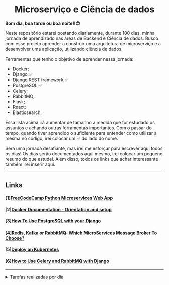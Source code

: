 <center><h1>Microserviço e Ciência de dados</h1></center>

**Bom dia, boa tarde ou boa noite!!😊**

Neste repositório estarei postando diariamente, durante 100 dias, minha jornada de aprendizado nas áreas de Backend e Ciência de dados. Busco com esse projeto aprender a construir uma arquitetura de microserviço e a desenvolver uma aplicação, utilizando ciência de dados. 

Ferramentas que tenho o objetivo de aprender nessa jornada:
- Docker; 
- Django;✅ 
- Django REST framework;✅ 
- PostgreSQL;✅
- Celery;
- RabbitMQ;
- Flask;
- React;
- Elasticsearch;
  
Essa lista acima irá aumentar de tamanho a medida que for estudado os assuntos e achando outras ferramentas importantes. Com o passar do tempo, quando tiver aprendido o suficiente para entender como utilizar a mesma no código, irei colocar um ✅ do lado do nome.

Será uma jornada desafiante, mas irei me esforçar para escrever aqui todos os dias! Os dias serão documentados aqui mesmo, irei colocar um pequeno resumo do que estudei. Além disso, todos os links que achar interessante também irei inserir aqui.

---
## Links
#### [1][FreeCodeCamp Python Microservices Web App](https://www.youtube.com/watch?v=0iB5IPoTDts&list=PLNDjjx_fFhB30BPFWNqsLebpw4iveqjCH)
#### [2][Docker Documentation - Orientation and setup](https://docs.docker.com/get-started/)
#### [3][How To Use PostgreSQL with your Django](https://www.digitalocean.com/community/tutorials/how-to-use-postgresql-with-your-django-application-on-ubuntu-14-04)
#### [4][Redis, Kafka or RabbitMQ: Which MicroServices Message Broker To Choose?](https://otonomo.io/redis-kafka-or-rabbitmq-which-microservices-message-broker-to-choose/)
#### [5][Deploy on Kubernetes](https://docs.docker.com/desktop/kubernetes/)

#### [6][How to Use Celery and RabbitMQ with Django](https://simpleisbetterthancomplex.com/tutorial/2017/08/20/how-to-use-celery-with-django.html)
---
<details>
<summary> Tarefas realizadas por dia</summary>

### Dia 1
- Estou seguindo o tutorial disponibilizado pelo freeCodeCamp [[1]](#links) para entender a estrutura de microserviço.\
Passos iniciais no terminal:
```shell
$ python3 -m venv ./venv 
$ source venv/bin/activate
$ pip install django
$ pip install djangorestframework
```
Hoje criei o ambiente virtual para instalar as dependências do projeto e, também, o projeto do django:
```shell
$ django-admin startproject admin .
$ python manage.py runserver
```
<!--  https://youtu.be/0iB5IPoTDts?list=PLNDjjx_fFhB30BPFWNqsLebpw4iveqjCH&t=439 -->

### Dia 2
- Adicionando Docker Files e lendo a documentação[[2]](#links)
- Preenchi o dockerfile.

### Dia 3
- Para preencher os requesimentos deste projeto (requirements.txt), comecei a ler mais sobre o mongodb;
- [Como integrar o Django x MongoDB]((https://www.mongodb.com/compatibility/mongodb-and-django)).
  - Djongo;

**Obs:** Como meu projeto não deve receber grande quantidade de dados e deve receber mais consultas, optei por prosseguir com o projeto utilizando o PostgreSQL. Caso o projeto cresça e venha a ter outras partes, então irei continuar a estudar o MongoDB.\
Links que utilizei para chegar nesta conslusão: [SQL vs NoSQL](https://youtu.be/t0GlGbtMTio), [When to use MongoDB rather than MySQL](https://medium.com/@rsk.saikrishna/when-to-use-mongodb-rather-than-mysql-d03ceff2e922) e [Usando o MongoDB com Django - IBM](https://developer.ibm.com/br/tutorials/os-django-mongo/)

### Dia 4
- Instalar PostgreSQL e inserir no arquivo de requirements.txt;
- Ler mais sobre a estrutura de microserviços;
> Modelando o projeto:
> - **Crawler:** irá puxar os produtos de uma página da web;
> - **Index:** passa os produtos para cá, utilizando elasticsearch.
> - **Webpage:** para procurar, pelos resultados retornados anteriormente, por meio de características dos itens, como nome, preço, etc.
> - Referências: [link](https://www.reddit.com/r/node/comments/hvyq38/any_project_ideas_to_learn_microservice/?utm_medium=android_app&utm_source=share)

Continuarei seguindo o vídeo do freecodecamp e depois irei tentar anexar essa ideia no meu projeto. 
<p>
Precisei istalar alguns pacotes realcionados com o postgresql, como <code>postgresql</code> e o <code>postgresql-contrib</code>, e configurar um banco de dados e usuário.<a href="https://www.digitalocean.com/community/tutorials/how-to-use-postgresql-with-your-django-application-on-ubuntu-14-04">[3]</a>
</p>

<p>
Após realizar todo esse processo, precisei instalar o pacote <code>psycopg2</code>, que irá permitir o uso do banco de dados configurado anteriormente:
</p>

```shell
$ pip install django psycopg2
```

<p>
Em settings.py, mudei as configurações de <code>DATABASES</code> para conectar a um banco de dados PostgreSQL.
</p>

- Instalando django-cors-headers, para permitir solicitações no navegador para o seu aplicativo Django de outras origens.
  
```shell
$ pip install django-cors-headers
```

Inseri em apps instaldos: 

```ptyhon
INSTALLED_APPS = [
    ...,
    "corsheaders",
    ...,
]
```

Também precisei inserir na lista de classes de middleware, para permitir ler as responses.

```python
MIDDLEWARE = [
    ...,
    "corsheaders.middleware.CorsMiddleware",
    "django.middleware.common.CommonMiddleware",
    ...,
]
```
- Escolhendo um "Message Broker".[[4]](#links)
  - Message broker é um tipo de comunicação utilizado em microsserviços;
    - Comunicação assíncrona;
    - Permitindo que a comunicação seja estável e de confiança.
  - No projeto do vídeo do freecodecamp o instrutor optou pelo RabbitMQ.
    - Como não tenho o objetivo de receber grande quantidade de dados, irei utilizar o mesmo.
### Dia 5
Instalar o [celery + rabbitmq](https://simpleisbetterthancomplex.com/tutorial/2017/08/20/how-to-use-celery-with-django.html)
- Celery (Task Queue)

Hoje achei outra ferramenta interessante que é o **Kubernetes**. Irei ler um pouco sobre ele e achei vídeos interessantes: [Deploy Django into Production with Kubernetes, Docker, & Github Actions](https://www.youtube.com/watch?v=NAOsLaB6Lfc), [you need to learn Kubernetes RIGHT NOW!!](https://www.youtube.com/watch?v=7bA0gTroJjw).
- Kubernetes:
  - Orquestrador de containers;
  - Essa ferramenta permite criar várias instâncias de uma mesma imagem docker(container);
  - Útil quando a página possui muitos acessos e se faz necessário balancear os acessos entre as intâncias de um mesmo docker container;
  - Muitas ferramentas de cloud já possui a opção de se utilizar o Kubernetes;
  - Por enquanto, não irei utilizar essa ferramenta.

- Celery: 
  - Fila de tarefas assíncronas, que possui como base o envio de mensagens distribuídas;
  - Usada como estratégia para distribuir a carga de trabalho entre máquinas/threads.
  - O RabbitMQ envia e manda mensagens de forma externa pro celery.

Para instalar o celery e orabbitmq, foi utilizado este tutorial [[6]](#links).\
Instalando o Celery:
``` shell
$ pip install Celery
```

Intalando RabbitMQ:
```shell
$ sudo apt-get install -y erlang
$ sudo apt-get install rabbitmq-server
```

### Dia 6
- Configurar o docker [compose](admin/docker-compose.yml).
```shell
$ sudo snap install docker
$ docker-compose up #fazer o download dos requerimentos
```
<p>Apareceu um problema <code>PermissionError: [Errno 13] Permission denied</code>, isso ocorreu pois não tinha um soquete unix configurado. Para criar, achei essa alternativa no <a href="https://stackoverflow.com/questions/56784492/permissionerror-errno-13-permission-denied-manage-py">stackoverflow</a>.</p>


```shell
$ sudo chown $(whoami):$(whoami) /var/run/docker.sock
```

<p>Outro erro apareceu quando o comando <code>docker-compose up</code> foi utilizado: <code>python: can't open file '/app/manage.py': [Errno 2] No such file or directory</code>. Isso parece ocorrer pois 'volumes' do docker-compose não parece funcionar no ubuntu, pois não consegue montar o mesmo, de acordo com esse link no <a href="https://stackoverflow.com/questions/44694086/when-run-docker-compose-up-i-get-python-cant-open-file-manage-py-errno-2">stackoverflow</a>.<p>

### Dia 7
- Integração com banco de dados;
- Consfigurando banco de dados em docker-compose, utilizando a [documentação](https://docs.docker.com/samples/django/):

```python
db:
    image: postgres
    volumes:
      - .dbdata:/var/lib/postgresql
    environment:
      - POSTGRES_NAME=postgres
      - POSTGRES_USER=postgres
      - POSTGRES_PASSWORD=postgres
```

- Criando um app:

```python
$ docker-compose exec backend sh
# python manage.py startapp products
```

</details>